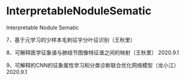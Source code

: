 # InterpretableNoduleSematic
Interpretable Nodule Sematic

7、基于元学习的少样本毛刺征宇分叶征识别（王秋里）

8、可解释医学征象谱与肺结节图像特征谱之间的映射（王秋里） 2020.9.1

9、可解释的CNN的征象属性学习和分类诊断联合优化网络模型（龙小江） 2020.9.1
